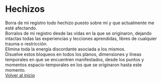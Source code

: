 # Hechizos
Borra de mi registro todo hechizo puesto sobre mí y que actualmente me esté afectando.  
Borralos de mi registro desde las vidas en la que se originaron, dejando intactas todas las experiencias y lecciones aprendidas, libres de cualquier trauma o restricción.  
Elimina toda la energía discordante asociada a los mismos.  
Disuelve estos bloqueos en todos los planos, dimensiones y líneas temporales en que se encuentren manifestados, desde los puntos y momentos espacio-temporales en los que se originaron hasta este momento.  
[Volver al inicio](../index.md)
